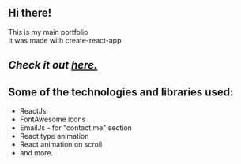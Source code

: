 ## Hi there!

This is my main portfolio  
It was made with create-react-app

## _Check it out [here.](https://mohammad-kikhia.vercel.app)_

## Some of the technologies and libraries used:

- ReactJs
- FontAwesome icons
- EmailJs - for "contact me" section
- React type animation
- React animation on scroll
- and more.

<!--
https://github.com/M7MD-abo-jacob/Mohammad-Kikhia.git
TODO:
- documentations

- html semantics

- head
- providers.tsx

- errors popups

- unused styles and classnames
- css cariables

- types

- accessebilityahffak;nf

 -->
